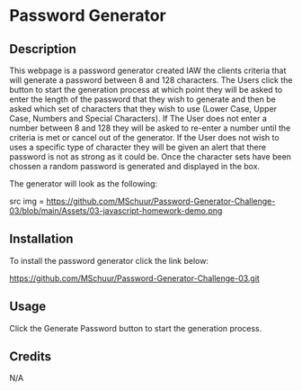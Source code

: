 
# Password Generator

## Description

This webpage is a password generator created IAW the clients criteria that will generate a password between 8 and 128 characters. The Users click the button to start the generation process at which point they will be asked to enter the length of the password that they wish to generate and then be asked which set of characters that they wish to use (Lower Case, Upper Case, Numbers and Special Characters). If The User does not enter a number between 8 and 128 they will be asked to re-enter a number until the criteria is met or cancel out of the generator. If the User does not wish to uses a specific type of character they will be given an alert that there password is not as strong as it could be. Once the character sets have been chossen a random password is generated and displayed in the box.

The generator will look as the following:

src img = https://github.com/MSchuur/Password-Generator-Challenge-03/blob/main/Assets/03-javascript-homework-demo.png



## Installation

To install the password generator click the link below:

https://github.com/MSchuur/Password-Generator-Challenge-03.git

## Usage

Click the Generate Password button to start the generation process.

## Credits

N/A

